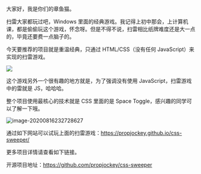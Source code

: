 大家好，我是你们的章鱼猫。

扫雷大家都玩过吧，Windows 里面的经典游戏。我记得上初中那会，上计算机课，都是偷偷玩这个游戏，怀念呀。但是不得不说，扫雷相比纸牌难度还是大一点的，毕竟还要费一点脑子的。

今天要推荐的项目就是重温经典，只通过 HTML/CSS（没有任何 JavaScript）来实现的扫雷游戏。

![](https://propjockey.github.io/css-sweeper/css-sweeper.gif)

这个游戏另外一个很有趣的地方就是，为了强调没有使用 JavaScript，扫雷游戏中的雷就是 JS，哈哈哈。

整个项目使用最核心的技术就是 CSS 里面的是 Space Toggle，感兴趣的同学可以了解一下哦。

![image-20200816232728627](https://7465-test-3c9b5e-1-1301419220.tcb.qcloud.la/mac_github_images/compress_image-20200816232728627.png)

通过如下网站可以试玩上面的扫雷游戏：https://propjockey.github.io/css-sweeper/

更多项目详情请查看如下链接。

开源项目地址：https://github.com/propjockey/css-sweeper
